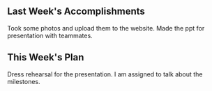 ## Last Week's Accomplishments
Took some photos and upload them to the website.
Made the ppt for presentation with teammates.

## This Week's Plan
Dress rehearsal for the presentation. 
I am assigned to talk about the milestones.